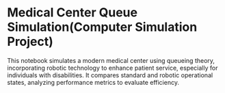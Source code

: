 # Medical Center Queue Simulation(Computer Simulation Project)

This notebook simulates a modern medical center using queueing theory, incorporating robotic technology to enhance patient service, especially for individuals with disabilities. It compares standard and robotic operational states, analyzing performance metrics to evaluate efficiency.
